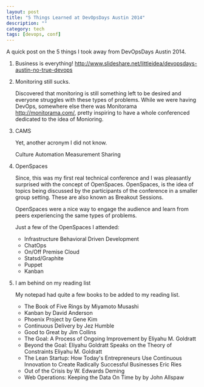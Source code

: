 ```yaml
---
layout: post
title: "5 Things Learned at DevOpsDays Austin 2014"
description: ""
category: tech
tags: [devops, conf]
---
```

A quick post on the 5 things I took away from DevOpsDays Austin 2014.

1. Business is everything!
  <http://www.slideshare.net/littleidea/devopsdays-austin-no-true-devops>

2. Monitoring still sucks.

   Discovered that monitoring is still something left to be desired and everyone struggles with these types of problems.  While we were having DevOps, somewhere else there was Monitorama <http://monitorama.com/>, pretty inspiring to have a whole conferenced dedicated to the idea of Monioring.

3. CAMS

   Yet, another acronym I did not know.

   Culture
   Automation
   Measurement
   Sharing

4. OpenSpaces

   Since, this was my first real technical conference and I was pleasantly surprised with the concept of OpenSpaces.  OpenSpaces, is the idea of topics being discussed by the participants of the conference in a smaller group setting. These are also known as Breakout Sessions.

   OpenSpaces were a nice way to engage the audience and learn from peers experiencing the same types of problems.

   Just a few of the OpenSpaces I attended:

   * Infrastructure Behavioral Driven Development
   * ChatOps
   * On/Off Premise Cloud
   * Statsd/Graphite
   * Puppet
   * Kanban

5. I am behind on my reading list

   My notepad had quite a few books to be added to my reading list.

   * The Book of Five Rings by Miyamoto Musashi
   * Kanban by David Anderson
   * Phoenix Project by Gene Kim
   * Continuous Delivery by Jez Humble
   * Good to Great by Jim Collins
   * The Goal: A Process of Ongoing Improvement by Eliyahu M. Goldratt 
   * Beyond the Goal: Eliyahu Goldratt Speaks on the Theory of Constraints Eliyahu M. Goldratt 
   * The Lean Startup: How Today's Entrepreneurs Use Continuous Innovation to Create Radically Successful Businesses Eric Ries 
   * Out of the Crisis by W. Edwards Deming 
   * Web Operations: Keeping the Data On Time by by John Allspaw
